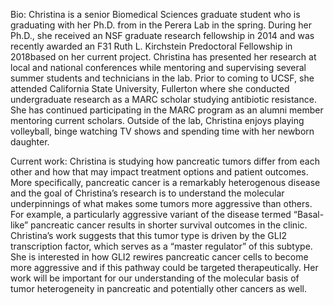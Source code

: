 Bio: Christina is a senior Biomedical Sciences graduate student who is graduating with her Ph.D. from in the Perera Lab in the spring. During her Ph.D., she received an NSF graduate research fellowship in 2014 and was recently awarded an F31 Ruth L. Kirchstein Predoctoral Fellowship in 2018based on her current project. Christina has presented her research at local and national conferences while mentoring and supervising several summer students and technicians in the lab. Prior to coming to UCSF, she attended California State University, Fullerton where she conducted undergraduate research as a MARC scholar studying antibiotic resistance. She has continued participating in the MARC program as an alumni member mentoring current scholars. Outside of the lab, Christina enjoys playing volleyball, binge watching TV shows and spending time with her newborn daughter.

Current work: Christina is studying how pancreatic tumors differ from each other and how that may impact treatment options and patient outcomes. More specifically, pancreatic cancer is a remarkably heterogenous disease and the goal of Christina’s research is to understand the molecular underpinnings of what makes some tumors more aggressive than others. For example, a particularly aggressive variant of the disease termed “Basal-like” pancreatic cancer results in shorter survival outcomes in the clinic. Christina’s work suggests that this tumor type is driven by the GLI2 transcription factor, which serves as a “master regulator” of this subtype. She is interested in how GLI2 rewires pancreatic cancer cells to become more aggressive and if this pathway could be targeted therapeutically. Her work will be important for our understanding of the molecular basis of tumor heterogeneity in pancreatic and potentially other cancers as well.  
